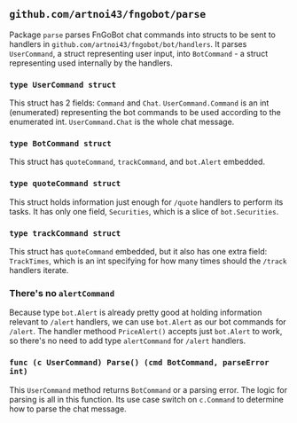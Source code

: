 ## `github.com/artnoi43/fngobot/parse`
Package `parse` parses FnGoBot chat commands into structs to be sent to handlers in `github.com/artnoi43/fngobot/bot/handlers`. It parses `UserCommand`, a struct representing user input, into `BotCommand` - a struct representing used internally by the handlers.

### `type UserCommand struct`
This struct has 2 fields: `Command` and `Chat`. `UserCommand.Command` is an int (enumerated) representing the bot commands to be used according to the enumerated int. `UserCommand.Chat` is the whole chat message.
### `type BotCommand struct`
This struct has `quoteCommand`, `trackCommand`, and `bot.Alert` embedded.
### `type quoteCommand struct`
This struct holds information just enough for `/quote` handlers to perform its tasks. It has only one field, `Securities`, which is a slice of `bot.Securities`.
### `type trackCommand struct`
This struct has `quoteCommand` embedded, but it also has one extra field: `TrackTimes`, which is an int specifying for how many times should the `/track` handlers iterate.
### There's no `alertCommand`
Because type `bot.Alert` is already pretty good at holding information relevant to `/alert` handlers, we can use `bot.Alert` as our bot commands for `/alert`. The handler methood `PriceAlert()` accepts just `bot.Alert` to work, so there's no need to add type `alertCommand` for `/alert` handlers.
### `func (c UserCommand) Parse() (cmd BotCommand, parseError int)`
This `UserCommand` method returns `BotCommand` or a parsing error. The logic for parsing is all in this function. Its use case switch on `c.Command` to determine how to parse the chat message.